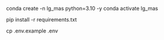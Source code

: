 conda create -n lg_mas python=3.10 -y
conda activate lg_mas


pip install -r requirements.txt

cp .env.example .env
